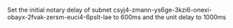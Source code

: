 Set the initial notary delay of subnet csyj4-zmann-ys6ge-3kzi6-onexi-obayx-2fvak-zersm-euci4-6pslt-lae to 600ms and the unit delay to 1000ms
